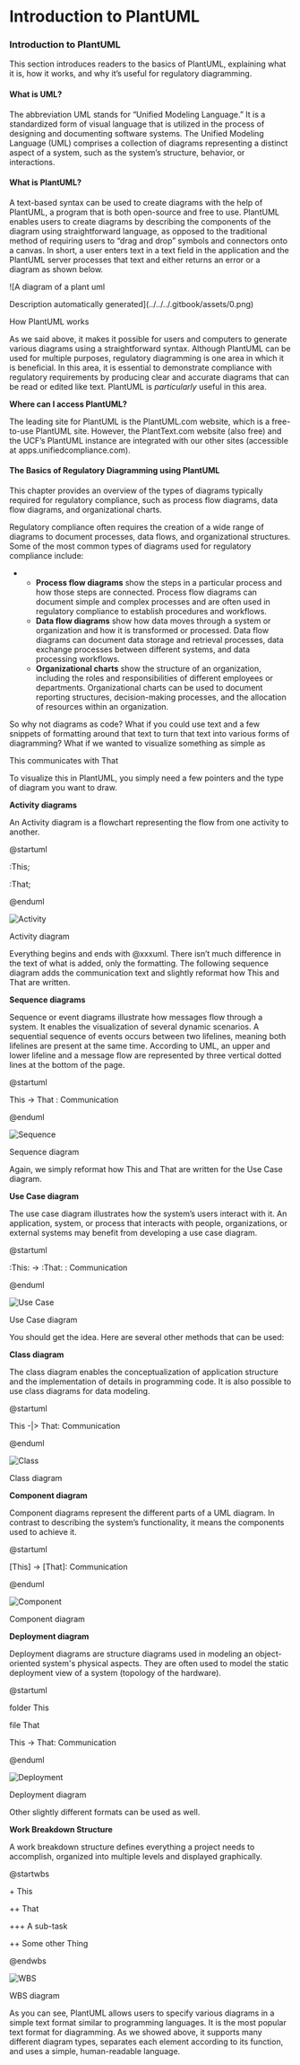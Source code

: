 # Introduction to PlantUML

### Introduction to PlantUML <a href="#toc132796594" id="toc132796594"></a>

This section introduces readers to the basics of PlantUML, explaining what it is, how it works, and why it’s useful for regulatory diagramming.

#### What is UML? <a href="#toc132796590" id="toc132796590"></a>

The abbreviation UML stands for “Unified Modeling Language.” It is a standardized form of visual language that is utilized in the process of designing and documenting software systems. The Unified Modeling Language (UML) comprises a collection of diagrams representing a distinct aspect of a system, such as the system’s structure, behavior, or interactions.

#### What is PlantUML? <a href="#toc132796591" id="toc132796591"></a>

A text-based syntax can be used to create diagrams with the help of PlantUML, a program that is both open-source and free to use. PlantUML enables users to create diagrams by describing the components of the diagram using straightforward language, as opposed to the traditional method of requiring users to “drag and drop” symbols and connectors onto a canvas. In short, a user enters text in a text field in the application and the PlantUML server processes that text and either returns an error or a diagram as shown below.

![A diagram of a plant uml

Description automatically generated](../../../.gitbook/assets/0.png)

How PlantUML works

As we said above, it makes it possible for users and computers to generate various diagrams using a straightforward syntax. Although PlantUML can be used for multiple purposes, regulatory diagramming is one area in which it is beneficial. In this area, it is essential to demonstrate compliance with regulatory requirements by producing clear and accurate diagrams that can be read or edited like text. PlantUML is _particularly_ useful in this area.

**Where can I access PlantUML?**

The leading site for PlantUML is the PlantUML.com website, which is a free-to-use PlantUML site. However, the PlantText.com website (also free) and the UCF’s PlantUML instance are integrated with our other sites (accessible at apps.unifiedcompliance.com).

#### The Basics of Regulatory Diagramming using PlantUML

This chapter provides an overview of the types of diagrams typically required for regulatory compliance, such as process flow diagrams, data flow diagrams, and organizational charts.

Regulatory compliance often requires the creation of a wide range of diagrams to document processes, data flows, and organizational structures. Some of the most common types of diagrams used for regulatory compliance include:

*
  * **Process flow diagrams** show the steps in a particular process and how those steps are connected. Process flow diagrams can document simple and complex processes and are often used in regulatory compliance to establish procedures and workflows.
  * **Data flow diagrams** show how data moves through a system or organization and how it is transformed or processed. Data flow diagrams can document data storage and retrieval processes, data exchange processes between different systems, and data processing workflows.
  * **Organizational charts** show the structure of an organization, including the roles and responsibilities of different employees or departments. Organizational charts can be used to document reporting structures, decision-making processes, and the allocation of resources within an organization.

So why not diagrams as code? What if you could use text and a few snippets of formatting around that text to turn that text into various forms of diagramming? What if we wanted to visualize something as simple as

This communicates with That

To visualize this in PlantUML, you simply need a few pointers and the type of diagram you want to draw.

**Activity diagrams**

An Activity diagram is a flowchart representing the flow from one activity to another.

@startuml

:This;

:That;

@enduml

![Activity](../../../.gitbook/assets/1.png)

Activity diagram

Everything begins and ends with @xxxuml. There isn’t much difference in the text of what is added, only the formatting. The following sequence diagram adds the communication text and slightly reformat how This and That are written.

**Sequence diagrams**

Sequence or event diagrams illustrate how messages flow through a system. It enables the visualization of several dynamic scenarios. A sequential sequence of events occurs between two lifelines, meaning both lifelines are present at the same time. According to UML, an upper and lower lifeline and a message flow are represented by three vertical dotted lines at the bottom of the page.

@startuml

This -> That : Communication

@enduml

![Sequence](../../../.gitbook/assets/2.png)

Sequence diagram

Again, we simply reformat how This and That are written for the Use Case diagram.

**Use Case diagram**

The use case diagram illustrates how the system’s users interact with it. An application, system, or process that interacts with people, organizations, or external systems may benefit from developing a use case diagram.

@startuml

:This: -> :That: : Communication

@enduml

![Use Case](../../../.gitbook/assets/3.png)

Use Case diagram

You should get the idea. Here are several other methods that can be used:

**Class diagram**

The class diagram enables the conceptualization of application structure and the implementation of details in programming code. It is also possible to use class diagrams for data modeling.

@startuml

This -|> That: Communication

@enduml

![Class](../../../.gitbook/assets/4.png)

Class diagram

**Component diagram**

Component diagrams represent the different parts of a UML diagram. In contrast to describing the system’s functionality, it means the components used to achieve it.

@startuml

\[This] -> \[That]: Communication

@enduml

![Component](../../../.gitbook/assets/5.png)

Component diagram

**Deployment diagram**

Deployment diagrams are structure diagrams used in modeling an object-oriented system's physical aspects. They are often used to model the static deployment view of a system (topology of the hardware).

@startuml

folder This

file That

This -> That: Communication

@enduml

![Deployment](../../../.gitbook/assets/6.png)

Deployment diagram

Other slightly different formats can be used as well.

**Work Breakdown Structure**

A work breakdown structure defines everything a project needs to accomplish, organized into multiple levels and displayed graphically.

@startwbs

\+ This

\++ That

\+++ A sub-task

\++ Some other Thing

@endwbs

![WBS](../../../.gitbook/assets/7.png)

WBS diagram

As you can see, PlantUML allows users to specify various diagrams in a simple text format similar to programming languages. It is the most popular text format for diagramming. As we showed above, it supports many different diagram types, separates each element according to its function, and uses a simple, human-readable language.
